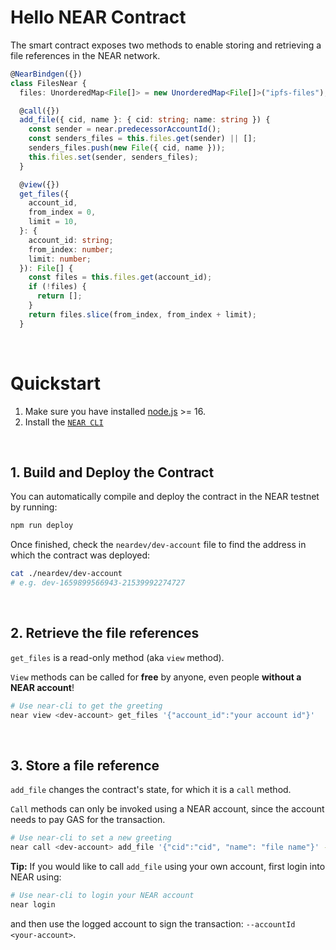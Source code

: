 # Hello NEAR Contract

The smart contract exposes two methods to enable storing and retrieving a file references in the NEAR network.

```ts
@NearBindgen({})
class FilesNear {
  files: UnorderedMap<File[]> = new UnorderedMap<File[]>("ipfs-files");

  @call({})
  add_file({ cid, name }: { cid: string; name: string }) {
    const sender = near.predecessorAccountId();
    const senders_files = this.files.get(sender) || [];
    senders_files.push(new File({ cid, name }));
    this.files.set(sender, senders_files);
  }

  @view({})
  get_files({
    account_id,
    from_index = 0,
    limit = 10,
  }: {
    account_id: string;
    from_index: number;
    limit: number;
  }): File[] {
    const files = this.files.get(account_id);
    if (!files) {
      return [];
    }
    return files.slice(from_index, from_index + limit);
  }
```

<br />

# Quickstart

1. Make sure you have installed [node.js](https://nodejs.org/en/download/package-manager/) >= 16.
2. Install the [`NEAR CLI`](https://github.com/near/near-cli#setup)

<br />

## 1. Build and Deploy the Contract
You can automatically compile and deploy the contract in the NEAR testnet by running:

```bash
npm run deploy
```

Once finished, check the `neardev/dev-account` file to find the address in which the contract was deployed:

```bash
cat ./neardev/dev-account
# e.g. dev-1659899566943-21539992274727
```

<br />

## 2. Retrieve the file references

`get_files` is a read-only method (aka `view` method).

`View` methods can be called for **free** by anyone, even people **without a NEAR account**!

```bash
# Use near-cli to get the greeting
near view <dev-account> get_files '{"account_id":"your account id"}'
```

<br />

## 3. Store a file reference
`add_file` changes the contract's state, for which it is a `call` method.

`Call` methods can only be invoked using a NEAR account, since the account needs to pay GAS for the transaction.

```bash
# Use near-cli to set a new greeting
near call <dev-account> add_file '{"cid":"cid", "name": "file name"}' --accountId <dev-account>
```

**Tip:** If you would like to call `add_file` using your own account, first login into NEAR using:

```bash
# Use near-cli to login your NEAR account
near login
```

and then use the logged account to sign the transaction: `--accountId <your-account>`.